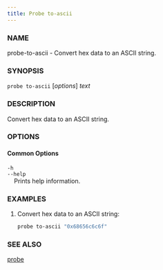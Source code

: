 ```yaml
---
title: Probe to-ascii
---
```


### NAME

probe-to-ascii - Convert hex data to an ASCII string.

### SYNOPSIS

`probe to-ascii` [*options*] _text_

### DESCRIPTION

Convert hex data to an ASCII string.

### OPTIONS

#### Common Options

`-h`  
`--help`  
&nbsp;&nbsp;&nbsp;&nbsp;Prints help information.

### EXAMPLES

1. Convert hex data to an ASCII string:
   ```sh
   probe to-ascii "0x68656c6c6f"
   ```

### SEE ALSO

[probe](./probe.md)
